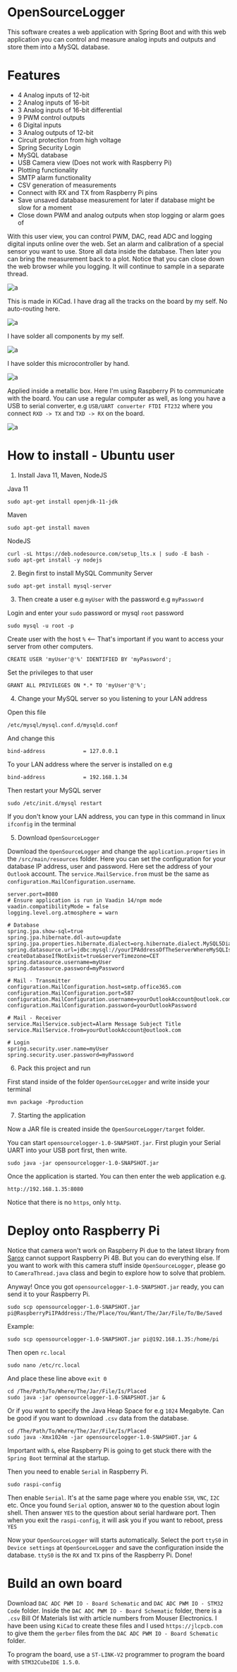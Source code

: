 # OpenSourceLogger

This software creates a web application with Spring Boot and with this web application you can control and measure analog inputs and outputs and 
store them into a MySQL database.

# Features

* 4 Analog inputs of 12-bit
* 2 Analog inputs of 16-bit
* 3 Analog inputs of 16-bit differential
* 9 PWM control outputs
* 6 Digital inputs
* 3 Analog outputs of 12-bit
* Circuit protection from high voltage
* Spring Security Login
* MySQL database
* USB Camera view (Does not work with Raspberry Pi)
* Plotting functionality
* SMTP alarm functionality
* CSV generation of measurements
* Connect with RX and TX from Raspberry Pi pins
* Save unsaved database measurement for later if database might be slow for a moment
* Close down PWM and analog outputs when stop logging or alarm goes of

With this user view, you can control PWM, DAC, read ADC and logging digital inputs online over the web.
Set an alarm and calibration of a special sensor you want to use. Store all data inside the database. 
Then later you can bring the measurement back to a plot. Notice that you can close down the web browser while you logging.
It will continue to sample in a separate thread. 

![a](https://raw.githubusercontent.com/DanielMartensson/OpenSourceLogger/master/KiCad%20&%20STM32/UiView.png)

This is made in KiCad. I have drag all the tracks on the board by my self. No auto-routing here.

![a](https://raw.githubusercontent.com/DanielMartensson/OpenSourceLogger/master/KiCad%20&%20STM32/3D%20Schematic.png)

I have solder all components by my self.

![a](https://raw.githubusercontent.com/DanielMartensson/OpenSourceLogger/master/KiCad%20&%20STM32/Produced.jpg)

I have solder this microcontroller by hand. 

![a](https://raw.githubusercontent.com/DanielMartensson/OpenSourceLogger/master/KiCad%20&%20STM32/HandSolder.jpg)

Applied inside a metallic box. Here I'm using Raspberry Pi to communicate with the board.
You can use a regular computer as well, as long you have a USB to serial converter, e.g `USB/UART converter FTDI FT232` where you connect `RXD -> TX` and `TXD -> RX` on the board.

![a](https://raw.githubusercontent.com/DanielMartensson/OpenSourceLogger/master/KiCad%20&%20STM32/Box.jpg)


# How to install - Ubuntu user

1. Install Java 11, Maven, NodeJS

Java 11
```
sudo apt-get install openjdk-11-jdk
```

Maven
```
sudo apt-get install maven
```

NodeJS
```
curl -sL https://deb.nodesource.com/setup_lts.x | sudo -E bash -
sudo apt-get install -y nodejs
```

2. Begin first to install MySQL Community Server

```
sudo apt-get install mysql-server
```

3. Then create a user e.g `myUser` with the password e.g `myPassword`

Login and enter your `sudo` password or mysql `root` password
```
sudo mysql -u root -p
```

Create user with the host `%` <-- That's important if you want to access your server from other computers.
```
CREATE USER 'myUser'@'%' IDENTIFIED BY 'myPassword';
```

Set the privileges to that user
```
GRANT ALL PRIVILEGES ON *.* TO 'myUser'@'%';
```

4. Change your MySQL server so you listening to your LAN address

Open this file
```
/etc/mysql/mysql.conf.d/mysqld.conf
```

And change this
```
bind-address            = 127.0.0.1
```

To your LAN address where the server is installed on e.g
```
bind-address            = 192.168.1.34
```

Then restart your MySQL server
```
sudo /etc/init.d/mysql restart
```

If you don't know your LAN address, you can type in this command in linux `ifconfig` in the terminal

5. Download `OpenSourceLogger`

Download the `OpenSourceLogger` and change the `application.properties` in the `/src/main/resources` folder.
Here you can set the configuration for your database IP address, user and password. Here set the address of your `Outlook` account.
The `service.MailService.from` must be the same as `configuration.MailConfiguration.username`.

```
server.port=8080
# Ensure application is run in Vaadin 14/npm mode
vaadin.compatibilityMode = false
logging.level.org.atmosphere = warn

# Database
spring.jpa.show-sql=true
spring.jpa.hibernate.ddl-auto=update
spring.jpa.properties.hibernate.dialect=org.hibernate.dialect.MySQL5Dialect
spring.datasource.url=jdbc:mysql://yourIPAddressOfTheServerWhereMySQLIsInstalled:3306/OpenSourceLogger?createDatabaseIfNotExist=true&serverTimezone=CET
spring.datasource.username=myUser
spring.datasource.password=myPassword

# Mail - Transmitter
configuration.MailConfiguration.host=smtp.office365.com
configuration.MailConfiguration.port=587
configuration.MailConfiguration.username=yourOutlookAccount@outlook.com
configuration.MailConfiguration.password=yourOutlookPassword

# Mail - Receiver
service.MailService.subject=Alarm Message Subject Title
service.MailService.from=yourOutlookAccount@outlook.com

# Login
spring.security.user.name=myUser
spring.security.user.password=myPassword
```

6. Pack this project and run

First stand inside of the folder `OpenSourceLogger` and write inside your terminal
```
mvn package -Pproduction
```

7. Starting the application

Now a JAR file is created inside the `OpenSourceLogger/target` folder. 

You can start `opensourcelogger-1.0-SNAPSHOT.jar`. First plugin your Serial UART into your USB port first, then write. 

```
sudo java -jar opensourcelogger-1.0-SNAPSHOT.jar
```

Once the application is started. You can then enter the web application e.g.

```
http://192.168.1.35:8080
```
Notice that there is no `https`, only `http`.

# Deploy onto Raspberry Pi

Notice that camera won't work on Raspberry Pi due to the latest library from [Sarox](https://github.com/sarxos/webcam-capture) cannot support Raspberry Pi 4B. But you can 
do everything else. If you want to work with this camera stuff inside `OpenSourceLogger`, please go to `CameraThread.java` class and begin to explore how to solve that problem.

Anyway! Once you got `opensourcelogger-1.0-SNAPSHOT.jar` ready, you can send it to your Raspberry Pi.

```
sudo scp opensourcelogger-1.0-SNAPSHOT.jar pi@RaspberryPiIPAddress:/The/Place/You/Want/The/Jar/File/To/Be/Saved
```

Example:

```
sudo scp opensourcelogger-1.0-SNAPSHOT.jar pi@192.168.1.35:/home/pi
```

Then open `rc.local`

```
sudo nano /etc/rc.local
```

And place these line above `exit 0`

```
cd /The/Path/To/Where/The/Jar/File/Is/Placed
sudo java -jar opensourcelogger-1.0-SNAPSHOT.jar &
```
Or if you want to specify the Java Heap Space for e.g `1024` Megabyte. Can be good if you want to download `.csv` data from the database.
```
cd /The/Path/To/Where/The/Jar/File/Is/Placed
sudo java -Xmx1024m -jar opensourcelogger-1.0-SNAPSHOT.jar &
```

Important with `&`, else Raspberry Pi is going to get stuck there with the `Spring Boot` terminal at the startup.

Then you need to enable `Serial` in Raspberry Pi.
```
sudo raspi-config
```
Then enable `Serial`. It's at the same page where you enable `SSH`, `VNC`, `I2C` etc. 
Once you found `Serial` option, answer `NO` to the question about login shell.
Then answer `YES` to the question about serial hardware port.
Then when you exit the `raspi-config`, it will ask you if you want to reboot, press `YES`

Now your `OpenSourceLogger` will starts automatically. Select the port `ttyS0` in `Device settings` at `OpenSourceLogger` and save the configuration
inside the database. `ttyS0` is the `RX` and `TX` pins of the Raspberry Pi. Done!

# Build an own board

Download `DAC ADC PWM IO - Board Schematic` and `DAC ADC PWM IO - STM32 Code` folder.
Inside the `DAC ADC PWM IO - Board Schematic` folder, there is a `.csv` Bill Of Materials list with article numbers from Mouser Electronics. 
I have been using `KiCad` to create these files and I used `https://jlcpcb.com` to give them the `gerber` files from the `DAC ADC PWM IO - Board Schematic` folder.

To program the board, use a `ST-LINK-V2` programmer to program the board with `STM32CubeIDE 1.5.0`.
